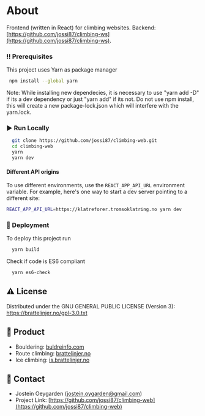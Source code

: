 # About
Frontend (written in React) for climbing websites.
Backend: [https://github.com/jossi87/climbing-ws](https://github.com/jossi87/climbing-ws).

<!-- Prerequisites -->
### :bangbang: Prerequisites

This project uses Yarn as package manager

```bash
 npm install --global yarn
```
Note: While installing new dependecies, it is necessary to use "yarn add -D" if its a dev dependency or just "yarn add" if its not. Do not use npm install, this will create a new package-lock.json which will interfere with the yarn.lock.

<!-- Run Locally -->
### :arrow_forward: Run Locally
```bash
  git clone https://github.com/jossi87/climbing-web.git
  cd climbing-web
  yarn
  yarn dev
```

#### Different API origins

To use different environments, use the `REACT_APP_API_URL` environment variable.
For example, here's one way to start a dev server pointing to a different site:

```bash
REACT_APP_API_URL=https://klatreforer.tromsoklatring.no yarn dev
```

<!-- Deployment -->
### :triangular_flag_on_post: Deployment
To deploy this project run
```bash
  yarn build
```
Check if code is ES6 compliant
```bash
  yarn es6-check
```

<!-- License -->
## :warning: License
Distributed under the GNU GENERAL PUBLIC LICENSE (Version 3): https://brattelinjer.no/gpl-3.0.txt

<!-- Product -->
## :link: Product
* Bouldering: [buldreinfo.com](https://buldreinfo.com)
* Route climbing: [brattelinjer.no](https://brattelinjer.no)
* Ice climbing: [is.brattelinjer.no](https://is.brattelinjer.no)

<!-- Contact -->
## :handshake: Contact
* Jostein Oeygarden (jostein.oygarden@gmail.com)
* Project Link: [https://github.com/jossi87/climbing-web](https://github.com/jossi87/climbing-web)
